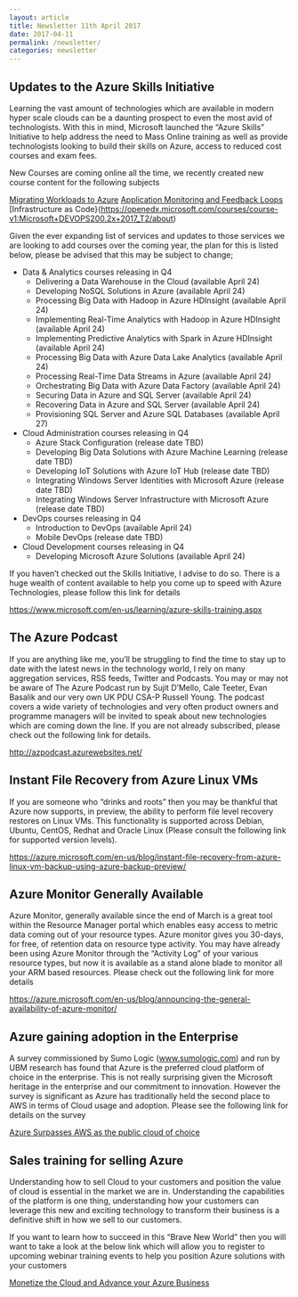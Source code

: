 ```yaml
---
layout: article
title: Newsletter 11th April 2017
date: 2017-04-11
permalink: /newsletter/
categories: newsletter
---
```


## Updates to the Azure Skills Initiative
 

Learning the vast amount of technologies which are available in modern hyper scale clouds can be a daunting prospect to even the most avid of technologists. With this in mind, Microsoft launched the “Azure Skills” Initiative to help address the need to Mass Online training as well as provide technologists looking to build their skills on Azure, access to reduced cost courses and exam fees. 

New Courses are coming online all the time, we recently created new course content for the following subjects

[Migrating Workloads to Azure](https://openedx.microsoft.com/courses/course-v1:Microsoft+AZURE212x+2017_T2/about)
[Application Monitoring and Feedback Loops](https://openedx.microsoft.com/courses/course-v1:Microsoft+DEVOPS200.7+2017_T2/about)
[Infrastructure as Code}(https://openedx.microsoft.com/courses/course-v1:Microsoft+DEVOPS200.2x+2017_T2/about)

Given the ever expanding list of services and updates to those services we are looking to add courses over the coming year, the plan for this is listed below, please be advised that this may be subject to change;

*	Data & Analytics courses releasing in Q4                                                     
    *	Delivering a Data Warehouse in the Cloud (available April 24)
    *	Developing NoSQL Solutions in Azure (available April 24)
    *	Processing Big Data with Hadoop in Azure HDInsight (available April 24)
    *	Implementing Real-Time Analytics with Hadoop in Azure HDInsight (available April 24)
    *	Implementing Predictive Analytics with Spark in Azure HDInsight (available April 24)
    *	Processing Big Data with Azure Data Lake Analytics (available April 24)
    *	Processing Real-Time Data Streams in Azure (available April 24)
    *	Orchestrating Big Data with Azure Data Factory (available April 24)
    *	Securing Data in Azure and SQL Server (available April 24)
    *	Recovering Data in Azure and SQL Server (available April 24)
    *	Provisioning SQL Server and Azure SQL Databases (available April 27)      
*	Cloud Administration courses releasing in Q4 
    *	Azure Stack Configuration (release date TBD)  
    *	Developing Big Data Solutions with Azure Machine Learning (release date TBD)
    *	Developing IoT Solutions with Azure IoT Hub (release date TBD)
    *	Integrating Windows Server Identities with Microsoft Azure (release date TBD)
    *	Integrating Windows Server Infrastructure with Microsoft Azure (release date TBD)
*	DevOps courses releasing in Q4 
    *	Introduction to DevOps (available April 24)
    *	Mobile DevOps (release date TBD)
*	Cloud Development courses releasing in Q4 
    *	Developing Microsoft Azure Solutions (available April 24)

If you haven’t checked out the Skills Initiative, I advise to do so. There is a huge wealth of content available to help you come up to speed with Azure Technologies, please follow this link for details

<https://www.microsoft.com/en-us/learning/azure-skills-training.aspx>


## The Azure Podcast
 

If you are anything like me, you’ll be struggling to find the time to stay up to date with the latest news in the technology world, I rely on many aggregation services, RSS feeds, Twitter and Podcasts. You may or may not be aware of The Azure Podcast run by Sujit D’Mello, Cale Teeter, Evan Basalik and our very own UK PDU CSA-P Russell Young. The podcast covers a wide variety of technologies and very often product owners and programme managers will be invited to speak about new technologies which are coming down the line. If you are not already subscribed, please check out the following link for details.

<http://azpodcast.azurewebsites.net/>


## Instant File Recovery from Azure Linux VMs 


If you are someone who “drinks and roots” then you may be thankful that Azure now supports, in preview, the ability to perform file level recovery restores on Linux VMs. This functionality is supported across Debian, Ubuntu, CentOS, Redhat and Oracle Linux (Please consult the following link for supported version levels). 

<https://azure.microsoft.com/en-us/blog/instant-file-recovery-from-azure-linux-vm-backup-using-azure-backup-preview/>



## Azure Monitor Generally Available


Azure Monitor, generally available since the end of March is a great tool within the Resource Manager portal which enables easy access to metric data coming out of your resource types. Azure monitor gives you 30-days, for free, of retention data on resource type activity. You may have already been using Azure Monitor through the “Activity Log” of your various resource types, but now it is available as a stand alone blade to monitor all your ARM based resources. Please check out the following link for more details

<https://azure.microsoft.com/en-us/blog/announcing-the-general-availability-of-azure-monitor/>



## Azure gaining adoption in the Enterprise


A survey commissioned by Sumo Logic (www.sumologic.com) and run by UBM research has found that Azure is the preferred cloud platform of choice in the enterprise. This is not really surprising given the Microsoft heritage in the enterprise and our commitment to innovation. However the survey is significant as Azure has traditionally held the second place to AWS in terms of Cloud usage and adoption. Please see the following link for details on the survey

[Azure Surpasses AWS as the public cloud of choice](http://www.computerworld.com/article/3186756/cloud-computing/azure-surpasses-aws-as-the-public-cloud-of-choice.html?idg_eid=2e76264060ce5161c491cf0f52289036&email_SHA1_lc=661ba4cd55309e8fee92340381bdec81a5c3cba2&cid=cw_nlt_computerworld_servers_datacenter_2017-04-05&utm_source=Sailthru&utm_medium=email&utm_campaign=Computerworld%20Data%20Center%202017-04-05&utm_term=computerworld_servers_datacenter)



## Sales training for selling Azure 
Understanding how to sell Cloud to your customers and position the value of cloud is essential in the market we are in. Understanding the capabilities of the platform is one thing, understanding how your customers can leverage this new and exciting technology to transform their business is a definitive shift in how we sell to our customers. 

If you want to learn how to succeed in this “Brave New World” then you will want to take a look at the below link which will allow you to register to upcoming webinar training events to help you position Azure solutions with your customers

[Monetize the Cloud and Advance your Azure Business](https://www.microsoftpartnerserverandcloud.com/Pages/azurewebinars.aspx)
